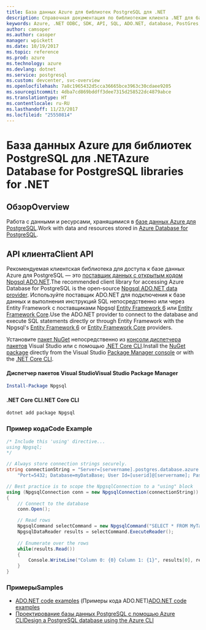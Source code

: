 ```yaml
---
title: База данных Azure для библиотек PostgreSQL для .NET
description: Справочная документация по библиотекам клиента .NET для базы данных Azure для PostgreSQL
keywords: Azure, .NET ODBC, SDK, API, SQL, ADO.NET, database, PostGres, PostgreSQL
author: camsoper
ms.author: casoper
manager: wpickett
ms.date: 10/19/2017
ms.topic: reference
ms.prod: azure
ms.technology: azure
ms.devlang: dotnet
ms.service: postgresql
ms.custom: devcenter, svc-overview
ms.openlocfilehash: 7a8c1965432d5cca36665bce3963c30cdaee9205
ms.sourcegitcommit: 4dba7cd869bddff3dee7315d258522dc4879abce
ms.translationtype: HT
ms.contentlocale: ru-RU
ms.lasthandoff: 11/23/2017
ms.locfileid: "25550814"
---
```

# <a name="azure-database-for-postgresql-libraries-for-net"></a><span data-ttu-id="1be68-104">База данных Azure для библиотек PostgreSQL для .NET</span><span class="sxs-lookup"><span data-stu-id="1be68-104">Azure Database for PostgreSQL libraries for .NET</span></span>

## <a name="overview"></a><span data-ttu-id="1be68-105">Обзор</span><span class="sxs-lookup"><span data-stu-id="1be68-105">Overview</span></span>

<span data-ttu-id="1be68-106">Работа с данными и ресурсами, хранящимися в [базе данных Azure для PostgreSQL](https://docs.microsoft.com/azure/postgresql/).</span><span class="sxs-lookup"><span data-stu-id="1be68-106">Work with data and resources stored in [Azure Database for PostgreSQL](https://docs.microsoft.com/azure/postgresql/).</span></span>

## <a name="client-api"></a><span data-ttu-id="1be68-107">API клиента</span><span class="sxs-lookup"><span data-stu-id="1be68-107">Client API</span></span>

<span data-ttu-id="1be68-108">Рекомендуемая клиентская библиотека для доступа к базе данных Azure для PostgreSQL — это [поставщик данных с открытым кодом Npgsql ADO.NET](http://www.npgsql.org/).</span><span class="sxs-lookup"><span data-stu-id="1be68-108">The recommended client library for accessing Azure Database for PostgreSQL is the open-source [Npgsql ADO.NET data provider](http://www.npgsql.org/).</span></span> <span data-ttu-id="1be68-109">Используйте поставщик ADO.NET для подключения к базе данных и выполнения инструкций SQL непосредственно или через Entity Framework с поставщиками Npgsql [Entity Framework 6](http://www.npgsql.org/ef6/index.html) или [Entity Framework Core](http://www.npgsql.org/efcore/index.html).</span><span class="sxs-lookup"><span data-stu-id="1be68-109">Use the ADO.NET provider to connect to the database and execute SQL statements directly or through Entity Framework with the Npgsql's [Entity Framework 6](http://www.npgsql.org/ef6/index.html) or [Entity Framework Core](http://www.npgsql.org/efcore/index.html) providers.</span></span>

<span data-ttu-id="1be68-110">Установите [пакет NuGet](https://www.nuget.org/packages/Npgsql) непосредственно из [консоли диспетчера пакетов][PackageManager] Visual Studio или с помощью [.NET Core CLI][DotNetCLI].</span><span class="sxs-lookup"><span data-stu-id="1be68-110">Install the [NuGet package](https://www.nuget.org/packages/Npgsql) directly from the Visual Studio [Package Manager console][PackageManager] or with the [.NET Core CLI][DotNetCLI].</span></span>

#### <a name="visual-studio-package-manager"></a><span data-ttu-id="1be68-111">Диспетчер пакетов Visual Studio</span><span class="sxs-lookup"><span data-stu-id="1be68-111">Visual Studio Package Manager</span></span>

```powershell
Install-Package Npgsql
```

#### <a name="net-core-cli"></a><span data-ttu-id="1be68-112">.NET Core CLI</span><span class="sxs-lookup"><span data-stu-id="1be68-112">.NET Core CLI</span></span>

```bash
dotnet add package Npgsql
```

### <a name="code-example"></a><span data-ttu-id="1be68-113">Пример кода</span><span class="sxs-lookup"><span data-stu-id="1be68-113">Code Example</span></span>

```csharp
/* Include this 'using' directive...
using Npgsql;
*/

// Always store connection strings securely. 
string connectionString = "Server=[servername].postgres.database.azure.com; " +
    "Port=5432; Database=myDataBase; User Id=[userid]@[servername]; Password=password;";

// Best practice is to scope the NpgsqlConnection to a "using" block
using (NpgsqlConnection conn = new NpgsqlConnection(connectionString))
{
    // Connect to the database
    conn.Open();

    // Read rows
    NpgsqlCommand selectCommand = new NpgsqlCommand("SELECT * FROM MyTable", conn);
    NpgsqlDataReader results = selectCommand.ExecuteReader();
    
    // Enumerate over the rows
    while(results.Read())
    {
        Console.WriteLine("Column 0: {0} Column 1: {1}", results[0], results[1]);
    }
}
```

### <a name="samples"></a><span data-ttu-id="1be68-114">Примеры</span><span class="sxs-lookup"><span data-stu-id="1be68-114">Samples</span></span>

- <span data-ttu-id="1be68-115">[ADO.NET code examples](/dotnet/framework/data/adonet/ado-net-code-examples) (Примеры кода ADO.NET)</span><span class="sxs-lookup"><span data-stu-id="1be68-115">[ADO.NET code examples](/dotnet/framework/data/adonet/ado-net-code-examples)</span></span>
- [<span data-ttu-id="1be68-116">Проектирование базы данных PostgreSQL с помощью Azure CLI</span><span class="sxs-lookup"><span data-stu-id="1be68-116">Design a PostgreSQL database using the Azure CLI</span></span>](https://docs.microsoft.com/azure/postgresql/tutorial-design-database-using-azure-cli)


[PackageManager]: https://docs.microsoft.com/nuget/tools/package-manager-console
[DotNetCLI]: https://docs.microsoft.com/dotnet/core/tools/dotnet-add-package
